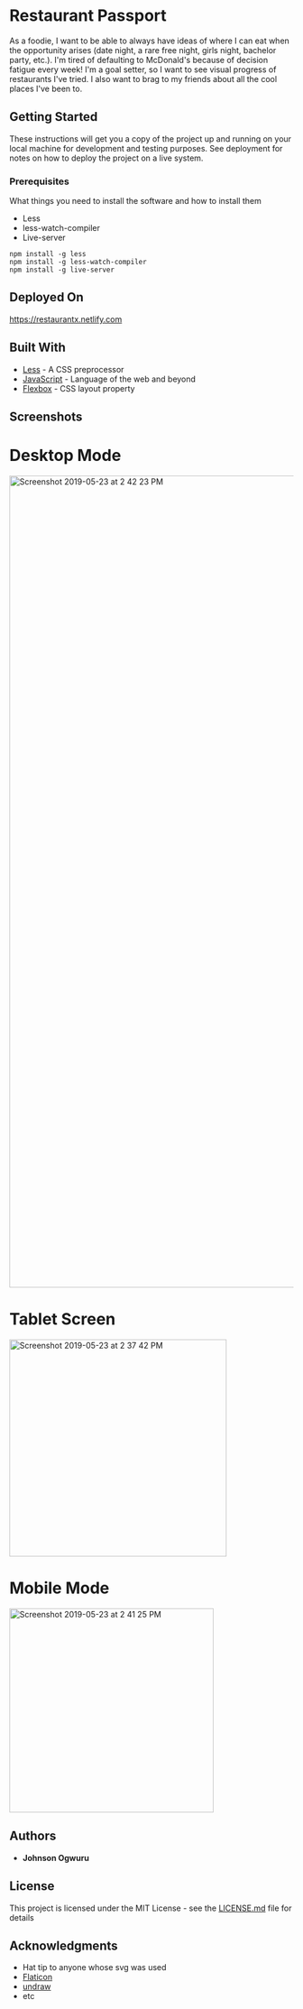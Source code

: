 # Restaurant Passport

As a foodie, I want to be able to always have ideas of where I can eat when the opportunity arises (date night, a rare free night, girls night, bachelor party, etc.). I'm tired of defaulting to McDonald's because of decision fatigue every week!  I'm a goal setter, so I want to see visual progress of restaurants I've tried. I also want to brag to my friends about all the cool places I've been to. 

## Getting Started

These instructions will get you a copy of the project up and running on your local machine for development and testing purposes. See deployment for notes on how to deploy the project on a live system.

### Prerequisites

What things you need to install the software and how to install them

 - Less
 - less-watch-compiler
 - Live-server

```
npm install -g less
npm install -g less-watch-compiler
npm install -g live-server
```

## Deployed On
https://restaurantx.netlify.com


## Built With

* [Less](#) - A CSS preprocessor 
* [JavaScript](#) - Language of the web and beyond
* [Flexbox](#) - CSS layout property

## Screenshots

# Desktop Mode
<img width="1440" alt="Screenshot 2019-05-23 at 2 42 23 PM" src="https://user-images.githubusercontent.com/14821816/58257541-0165d600-7d69-11e9-9d92-535c2c4092d1.png">

# Tablet Screen
<img width="385" alt="Screenshot 2019-05-23 at 2 37 42 PM" src="https://user-images.githubusercontent.com/14821816/58257311-9a482180-7d68-11e9-9d8e-b35ff816a247.png">

# Mobile Mode
<img width="362" alt="Screenshot 2019-05-23 at 2 41 25 PM" src="https://user-images.githubusercontent.com/14821816/58257477-e5facb00-7d68-11e9-82f2-e03b0be438a6.png">

## Authors

* **Johnson Ogwuru**


## License

This project is licensed under the MIT License - see the [LICENSE.md](LICENSE.md) file for details


## Acknowledgments

* Hat tip to anyone whose svg was used
* [Flaticon](https://www.flaticon.com)
* [undraw](https://undraw.co)
* etc

